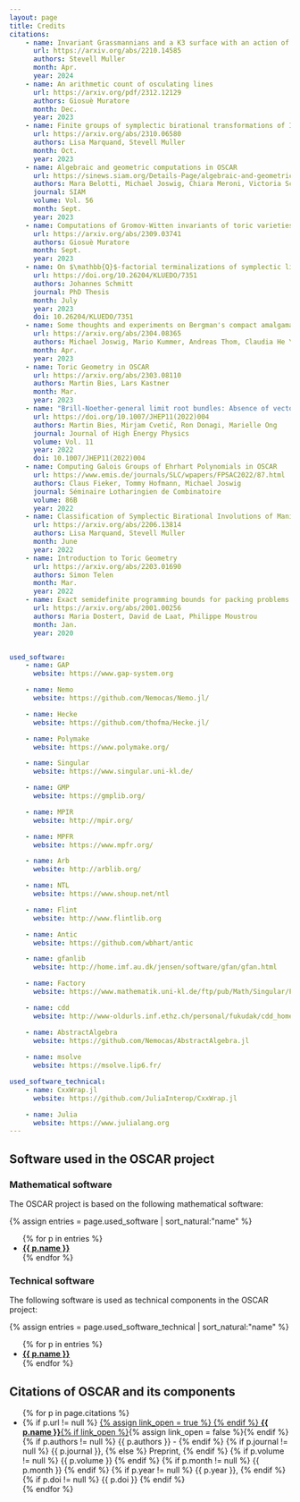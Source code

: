 ```yaml
---
layout: page
title: Credits
citations:
    - name: Invariant Grassmannians and a K3 surface with an action of order 192*2
      url: https://arxiv.org/abs/2210.14585
      authors: Stevell Muller
      month: Apr.
      year: 2024
    - name: An arithmetic count of osculating lines
      url: https://arxiv.org/pdf/2312.12129
      authors: Giosuè Muratore
      month: Dec.
      year: 2023
    - name: Finite groups of symplectic birational transformations of IHS manifolds of OG10 type
      url: https://arxiv.org/abs/2310.06580
      authors: Lisa Marquand, Stevell Muller
      month: Oct.
      year: 2023
    - name: Algebraic and geometric computations in OSCAR
      url: https://sinews.siam.org/Details-Page/algebraic-and-geometric-computations-in-oscar
      authors: Mara Belotti, Michael Joswig, Chiara Meroni, Victoria Schleis, Johannes Schmitt
      journal: SIAM
      volume: Vol. 56
      month: Sept.
      year: 2023
    - name: Computations of Gromov-Witten invariants of toric varieties
      url: https://arxiv.org/abs/2309.03741
      authors: Giosuè Muratore
      month: Sept.
      year: 2023
    - name: On $\mathbb{Q}$-factorial terminalizations of symplectic linear quotient singularities
      url: https://doi.org/10.26204/KLUEDO/7351
      authors: Johannes Schmitt
      journal: PhD Thesis
      month: July
      year: 2023
      doi: 10.26204/KLUEDO/7351
    - name: Some thoughts and experiments on Bergman's compact amalgamation problem
      url: https://arxiv.org/abs/2304.08365
      authors: Michael Joswig, Mario Kummer, Andreas Thom, Claudia He Yun
      month: Apr.
      year: 2023
    - name: Toric Geometry in OSCAR
      url: https://arxiv.org/abs/2303.08110
      authors: Martin Bies, Lars Kastner
      month: Mar.
      year: 2023
    - name: "Brill-Noether-general limit root bundles: Absence of vector-like exotics in F-theory Standard Models"
      url: https://doi.org/10.1007/JHEP11(2022)004
      authors: Martin Bies, Mirjam Cvetič, Ron Donagi, Marielle Ong
      journal: Journal of High Energy Physics
      volume: Vol. 11
      year: 2022
      doi: 10.1007/JHEP11(2022)004
    - name: Computing Galois Groups of Ehrhart Polynomials in OSCAR
      url: https://www.emis.de/journals/SLC/wpapers/FPSAC2022/87.html
      authors: Claus Fieker, Tommy Hofmann, Michael Joswig
      journal: Séminaire Lotharingien de Combinatoire
      volume: 86B
      year: 2022
    - name: Classification of Symplectic Birational Involutions of Manifolds of OG10 type
      url: https://arxiv.org/abs/2206.13814
      authors: Lisa Marquand, Stevell Muller
      month: June
      year: 2022
    - name: Introduction to Toric Geometry
      url: https://arxiv.org/abs/2203.01690
      authors: Simon Telen
      month: Mar.
      year: 2022
    - name: Exact semidefinite programming bounds for packing problems
      url: https://arxiv.org/abs/2001.00256
      authors: Maria Dostert, David de Laat, Philippe Moustrou
      month: Jan.
      year: 2020


used_software:
    - name: GAP
      website: https://www.gap-system.org

    - name: Nemo
      website: https://github.com/Nemocas/Nemo.jl/

    - name: Hecke
      website: https://github.com/thofma/Hecke.jl/

    - name: Polymake
      website: https://www.polymake.org/

    - name: Singular
      website: https://www.singular.uni-kl.de/

    - name: GMP
      website: https://gmplib.org/

    - name: MPIR
      website: http://mpir.org/

    - name: MPFR
      website: https://www.mpfr.org/

    - name: Arb
      website: http://arblib.org/

    - name: NTL
      website: https://www.shoup.net/ntl

    - name: Flint
      website: http://www.flintlib.org

    - name: Antic
      website: https://github.com/wbhart/antic

    - name: gfanlib
      website: http://home.imf.au.dk/jensen/software/gfan/gfan.html

    - name: Factory
      website: https://www.mathematik.uni-kl.de/ftp/pub/Math/Singular/Factory

    - name: cdd
      website: http://www-oldurls.inf.ethz.ch/personal/fukudak/cdd_home/

    - name: AbstractAlgebra
      website: https://github.com/Nemocas/AbstractAlgebra.jl
      
    - name: msolve
      website: https://msolve.lip6.fr/

used_software_technical:
    - name: CxxWrap.jl
      website: https://github.com/JuliaInterop/CxxWrap.jl

    - name: Julia
      website: https://www.julialang.org
---
```


## Software used in the OSCAR project

### Mathematical software

The OSCAR project is based on the following mathematical software:

{% assign entries = page.used_software | sort_natural:"name" %}
<ul class="software_credits_list">
{% for p in entries %}
  <li>
    <a href="{{ p.website }}">
    <strong>{{ p.name }}</strong>
    </a>
  </li>
{% endfor %}
</ul>

### Technical software

The following software is used as technical components in the OSCAR project:

{% assign entries = page.used_software_technical | sort_natural:"name" %}
<ul>
{% for p in entries %}
  <li>
    <a href="{{ p.website }}">
    <strong>{{ p.name }}</strong>
    </a>
  </li>
{% endfor %}
</ul>

## Citations of OSCAR and its components

<ul>
  {% for p in page.citations %}
  <li>
      {% if p.url != null %}
          <a href="{{ p.url }}">
          {% assign link_open = true %}
      {% endif %}
      <strong>{{ p.name }}</strong>{% if link_open %}</a>{% assign link_open = false %}{% endif %}
      {% if p.authors != null %} {{ p.authors }} - {% endif %}
      {% if p.journal != null %} {{ p.journal }}, {% else %} Preprint, {% endif %}
      {% if p.volume != null %} {{ p.volume }} {% endif %}
      {% if p.month != null %} {{ p.month }} {% endif %}
      {% if p.year != null %} {{ p.year }}, {% endif %}
      {% if p.doi != null %} {{ p.doi }} {% endif %}
  </li>
  {% endfor %}
</ul>
